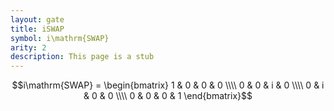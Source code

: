 ```yaml
---
layout: gate
title: iSWAP
symbol: i\mathrm{SWAP}
arity: 2
description: This page is a stub
---
```

$$i\mathrm{SWAP} = \begin{bmatrix} 1 & 0 & 0 & 0 \\\\ 0 & 0 & i & 0 \\\\ 0 & i & 0 & 0 \\\\ 0 & 0 & 0 & 1 \end{bmatrix}$$
